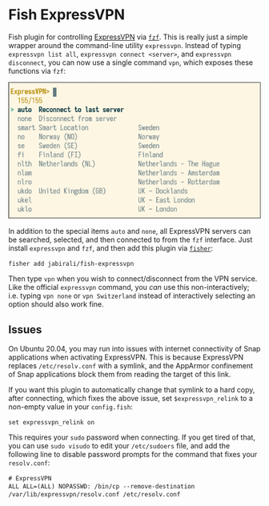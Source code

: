 # Fish ExpressVPN

Fish plugin for controlling [ExpressVPN][1] via [`fzf`][2]. This is really just
a simple wrapper around the command-line utility `expressvpn`. Instead of typing 
`expressvpn list all`, `expressvpn connect <server>`, and `expressvpn disconnect`,
you can now use a single command `vpn`, which exposes these functions via `fzf`:

![screenshot](screenshot.png)

In addition to the special items `auto` and `none`, all ExpressVPN servers 
can be searched, selected, and then connected to from the `fzf` interface.
Just install `expressvpn` and `fzf`, and then add this plugin via [`fisher`][3]:

    fisher add jabirali/fish-expressvpn

Then type `vpn` when you wish to connect/disconnect from the VPN service.
Like the official `expressvpn` command, you *can* use this non-interactively;
i.e. typing `vpn none` or `vpn Switzerland` instead of interactively selecting 
an option should also work fine.

## Issues

On Ubuntu 20.04, you may run into issues with internet connectivity of
Snap applications when activating ExpressVPN. This is because ExpressVPN
replaces `/etc/resolv.conf` with a symlink, and the AppArmor confinement
of Snap applications block them from reading the target of this link. 

If you want this plugin to automatically change that symlink to a 
hard copy, after connecting, which fixes the above issue, set
`$expressvpn_relink` to a non-empty value in your `config.fish`:

    set expressvpn_relink on

This requires your `sudo` password when connecting. If you get tired
of that, you can use `sudo visudo` to edit your `/etc/sudoers` file,
and add the following line to disable password prompts for the
command that fixes your `resolv.conf`:

    # ExpressVPN
    ALL ALL=(ALL) NOPASSWD: /bin/cp --remove-destination /var/lib/expressvpn/resolv.conf /etc/resolv.conf

[1]: https://www.expressvpn.com/
[2]: https://github.com/junegunn/fzf
[3]: https://github.com/jorgebucaran/fisher
